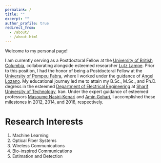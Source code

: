 ```yaml
---
permalink: /
title: ""
excerpt: ""
author_profile: true
redirect_from: 
  - /about/
  - /about.html
---  
```

Welcome to my personal page!

I am currently serving as a Postdoctoral Fellow at the [University of British Columbia](https://www.ubc.ca/), collaborating alongside esteemed researcher [Lutz Lampe](https://people.ece.ubc.ca/lampe/). Prior to this position, I had the honor of being a Postdoctoral Fellow at the [University of Pompeu Fabra](https://www.upf.edu/en/), where I worked under the guidance of [Angel Lozano](https://www.upf.edu/web/angel-lozano). My educational journey led me to attain my B.Sc., M.Sc., and Ph.D. degress in the esteemed [Department of Electrical Engineering](https://www.ee.sharif.edu/en/) at [Sharif University of Technology](https://www.ee.sharif.edu/en/), Iran. Under the expert guidance of esteemed professors [Masoume Nasiri-Kenari](http://ee.sharif.ir/~mnasiri/) and [Amin Gohari](https://www.ie.cuhk.edu.hk/people/gohari.shtml), I accomplished these milestones in 2012, 2014, and 2018, respectively. 


Research Interests
======
1. Machine Learning
2. Optical Fiber Systems
3. Wireless Communications
4. Bio-inspired Communications
5. Estimation and Detection
